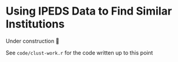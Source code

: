 
Using IPEDS Data to Find Similar Institutions
====
Under construction :hammer: 


See `code/clust-work.r` for the code written up to this point
